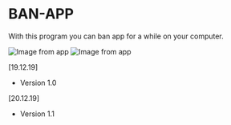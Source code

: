 # BAN-APP

With this program you can ban app for a while on your computer.


![Image from app](https://i.ibb.co/1LBbDK3/off.png)
![Image from app](https://i.ibb.co/3hmDFR7/on.png)


[19.12.19]
+ Version 1.0

[20.12.19]
+ Version 1.1
